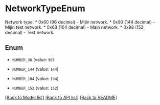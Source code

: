 # NetworkTypeEnum

Network type: * 0x60 (96 decimal) - Mijin network. * 0x90 (144 decimal) - Mijin test network. * 0x68 (104 decimal) - Main network. * 0x98 (152 decimal) - Test network. 

## Enum

* `NUMBER_96` (value: `96`)

* `NUMBER_144` (value: `144`)

* `NUMBER_104` (value: `104`)

* `NUMBER_152` (value: `152`)

[[Back to Model list]](../README.md#documentation-for-models) [[Back to API list]](../README.md#documentation-for-api-endpoints) [[Back to README]](../README.md)


